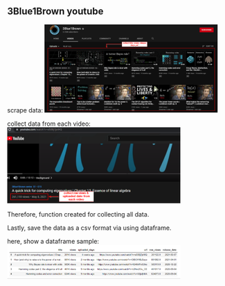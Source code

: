 ## 3Blue1Brown youtube

scrape data:
<img src="img/img-1.png" width="400">

collect data from each video:
<img src="img/img-2.png" width="400">

Therefore, function created for collecting all data.

Lastly, save the data as a csv format via using dataframe.

here, show a dataframe sample:
<img src="img/img-3.png" width="400">